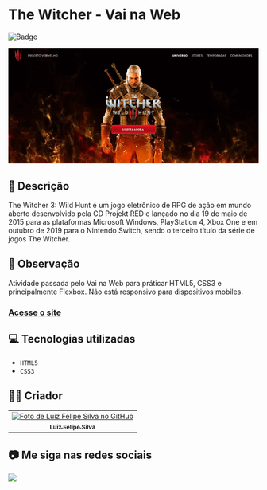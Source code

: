 # The Witcher - Vai na Web

![Badge](http://img.shields.io/static/v1?label=STATUS&message=CONCLUIDO&color=GREEN&style=for-the-badge)

<img src="https://github.com/luizfelipe9627/the-witcher/blob/main/src/assets/img/apresentacao.gif" alt="Apresentação do The Witcher">

## 📄 Descrição

The Witcher 3: Wild Hunt é um jogo eletrônico de RPG de ação em mundo aberto desenvolvido pela CD Projekt RED e lançado no dia 19 de maio de 2015 para as plataformas Microsoft Windows, PlayStation 4, Xbox One e em outubro de 2019 para o Nintendo Switch, sendo o terceiro título da série de jogos The Witcher.

## 📑 Observação

Atividade passada pelo Vai na Web para práticar HTML5, CSS3 e principalmente Flexbox. Não está responsivo para dispositivos mobiles.

### <a href="https://luizfelipe9627-the-witcher-vnw.netlify.app">Acesse o site</a>

## 💻 Tecnologias utilizadas

- `HTML5`
- `CSS3`

## 🧑‍💻 Criador

<table>
  <tr>
    <td align="center">
      <a href="https://github.com/luizfelipe9627">
        <img src="https://github.com/luizfelipe9627.png" width="100px;" alt="Foto de Luiz Felipe Silva no GitHub"/><br>
        <sub>
          <b>Luiz Felipe Silva</b>
        </sub>
      </a>
    </td>
  </tr>
</table>

## 📷 Me siga nas redes sociais<br>

<p align="left">
  <a href="https://www.linkedin.com/in/luizfelipe9627/" target="_blank"><img src="https://img.shields.io/badge/-LinkedIn-%230077B5?style=for-the-badge&logo=linkedin&logoColor=white"></a>
</p>
